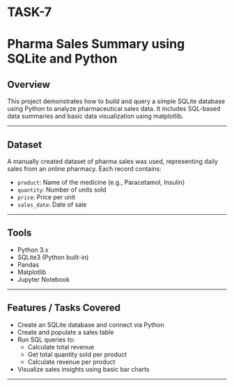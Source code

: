 # TASK-7
# Pharma Sales Summary using SQLite and Python

## Overview
This project demonstrates how to build and query a simple SQLite database using Python to analyze pharmaceutical sales data. It includes SQL-based data summaries and basic data visualization using matplotlib.

---

## Dataset
A manually created dataset of pharma sales was used, representing daily sales from an online pharmacy. Each record contains:
- `product`: Name of the medicine (e.g., Paracetamol, Insulin)
- `quantity`: Number of units sold
- `price`: Price per unit
- `sales_date`: Date of sale

---

## Tools 
- Python 3.x
- SQLite3 (Python built-in)
- Pandas
- Matplotlib
- Jupyter Notebook

---

## Features / Tasks Covered
- Create an SQLite database and connect via Python
- Create and populate a sales table
- Run SQL queries to:
  - Calculate total revenue
  - Get total quantity sold per product
  - Calculate revenue per product
- Visualize sales insights using basic bar charts

---

